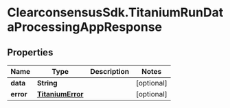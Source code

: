 # ClearconsensusSdk.TitaniumRunDataProcessingAppResponse

## Properties

Name | Type | Description | Notes
------------ | ------------- | ------------- | -------------
**data** | **String** |  | [optional] 
**error** | [**TitaniumError**](TitaniumError.md) |  | [optional] 


